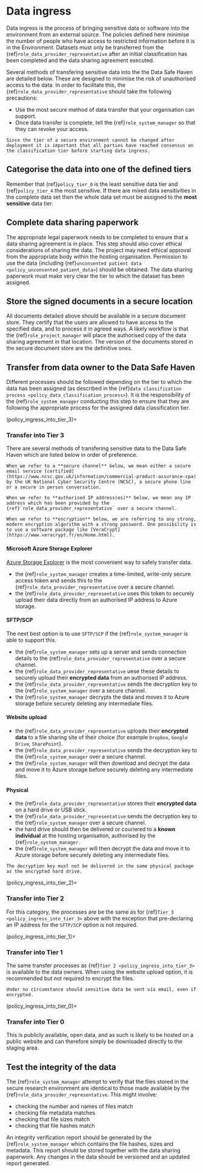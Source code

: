 # Data ingress

Data ingress is the process of bringing sensitive data or software into the environment from an external source.
The policies defined here minimise the number of people who have access to restricted information before it is in the Environment.
Datasets must only be transferred from the {ref}`role_data_provider_representative` after an initial classification has been completed and the data sharing agreement executed.

Several methods of transfering sensitive data into the the Data Safe Haven are detailed below.
These are designed to minimise the risk of unauthorised access to the data.
In order to facilitate this, the {ref}`role_data_provider_representative` should take the following precautions:

- Use the most secure method of data transfer that your organisation can support.
- Once data transfer is complete, tell the {ref}`role_system_manager` so that they can revoke your access.

```{warning}
Since the tier of a secure environment cannot be changed after deployment it is important that all parties have reached consensus on the classification tier before starting data ingress.
```

## Categorise the data into one of the defined tiers

Remember that {ref}`policy_tier_0` is the least sensitive data tier and {ref}`policy_tier_4` the most sensitive.
If there are mixed data sensitivities in the complete data set then the whole data set must be assigned to the **most sensitive** data tier.

## Complete data sharing paperwork

The appropriate legal paperwork needs to be completed to ensure that a data sharing agreement is in place.
This step should also cover ethical considerations of sharing the data.
The project may need ethical approval from the appropriate body within the hosting organisation.
Permission to use the data (including {ref}`unconsented patient data <policy_unconsented_patient_data>`) should be obtained.
The data sharing paperwork must make very clear the tier to which the dataset has been assigned.

## Store the signed documents in a secure location

All documents detailed above should be available in a secure document store.
They certify that the users are allowed to have access to the specified data, and to process it in agreed ways.
A likely workflow is that the {ref}`role_project_manager` will place the authorised copy of the data sharing agreement in that location.
The version of the documents stored in the secure document store are the definitive ones.

## Transfer from data owner to the Data Safe Haven

Different processes should be followed depending on the tier to which the data has been assigned (as described in the {ref}`data classification process <policy_data_classification_process>`).
It is the responsibility of the {ref}`role_system_manager` conducting this step to ensure that they are following the appropriate process for the assigned data classification tier.

(policy_ingress_into_tier_3)=
### Transfer into Tier 3

There are several methods of transfering sensitive data to the Data Safe Haven which are listed below in order of preference.

```{tip}
When we refer to a **secure channel** below, we mean either a secure email service [certified](https://www.ncsc.gov.uk/information/commercial-product-assurance-cpa) by the UK National Cyber Security Centre (NCSC), a secure phone line or a secure in person conversation.
```

```{note}
When we refer to **authorised IP address(es)** below, we mean any IP address which has been provided by the {ref}`role_data_provider_representative` over a secure channel.
```

```{attention}
When we refer to **encryption** below, we are referring to any strong, modern encryption algorithm with a strong password. One possibility is to use a software package like [VeraCrypt](https://www.veracrypt.fr/en/Home.html).
```

#### Microsoft Azure Storage Explorer

[Azure Storage Explorer](https://azure.microsoft.com/en-us/features/storage-explorer/) is the most convenient way to safely transfer data.

- the {ref}`role_system_manager` creates a time-limited, write-only secure access token and sends this to the {ref}`role_data_provider_representative` over a secure channel.
- the {ref}`role_data_provider_representative` uses this token to securely upload their data directly from an authorised IP address to Azure storage.

#### SFTP/SCP

The next best option is to use `SFTP/SCP` if the {ref}`role_system_manager` is able to support this.

- the {ref}`role_system_manager` sets up a server and sends connection details to the {ref}`role_data_provider_representative` over a secure channel.
- the {ref}`role_data_provider_representative` uese these details to securely upload their **encrypted data** from an authorised IP address.
- the {ref}`role_data_provider_representative` sends the decryption key to the {ref}`role_system_manager` over a secure channel.
- the {ref}`role_system_manager` decrypts the data and moves it to Azure storage before securely deleting any intermediate files.

#### Website upload

- the {ref}`role_data_provider_representative` uploads their **encrypted data** to a file sharing site of their choice (for example `Dropbox`, `Google Drive`, `SharePoint`).
- the {ref}`role_data_provider_representative` sends the decryption key to the {ref}`role_system_manager` over a secure channel.
- the {ref}`role_system_manager` will then download and decrypt the data and move it to Azure storage before securely deleting any intermediate files.

#### Physical

- the {ref}`role_data_provider_representative` stores their **encrypted data** on a hard drive or USB stick.
- the {ref}`role_data_provider_representative` sends the decryption key to the {ref}`role_system_manager` over a secure channel.
- the hard drive should then be delivered or couriered to a **known individual** at the hosting organisation, authorised by the {ref}`role_system_manager`.
- the {ref}`role_system_manager` will then decrypt the data and move it to Azure storage before securely deleting any intermediate files.

```{danger}
The decryption key must not be delivered in the same physical package as the encrypted hard drive.
```

(policy_ingress_into_tier_2)=
### Transfer into Tier 2

For this category, the processes are be the same as for {ref}`Tier 3 <policy_ingress_into_tier_3>` above with the exception that pre-declaring an IP address for the `SFTP/SCP` option is not required.

(policy_ingress_into_tier_1)=
### Transfer into Tier 1

The same transfer processes as {ref}`Tier 2 <policy_ingress_into_tier_3>` is available to the data owners.
When using the website upload option, it is recommended but not required to encrypt the files.

```{danger}
Under no circumstance should sensitive data be sent via email, even if encrypted.
```

(policy_ingress_into_tier_0)=
### Transfer into Tier 0

This is publicly available, open data, and as such is likely to be hosted on a public website and can therefore simply be downloaded directly to the staging area.

## Test the integrity of the data

The {ref}`role_system_manager` attempt to verify that the files stored in the secure research environment are identical to those made available by the {ref}`role_data_provider_representative`.
This might involve:

- checking the number and names of files match
- checking file metadata matches
- checking that file sizes match
- checking that file hashes match

An integrity verification report should be generated by the {ref}`role_system_manager` which contains the file hashes, sizes and metadata.
This report should be stored together with the data sharing paperwork.
Any changes in the data should be versioned and an updated report generated.
